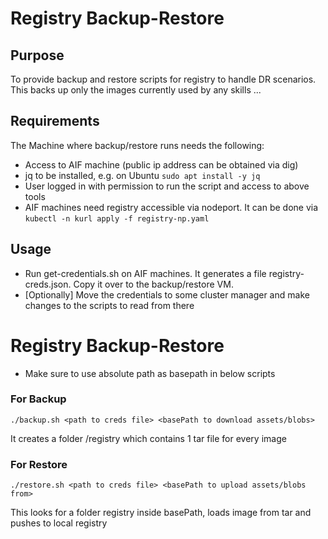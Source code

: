 # Registry Backup-Restore


## Purpose
To provide backup and restore scripts for registry to handle DR scenarios.
This backs up only the images currently used by any skills
...


## Requirements
The Machine where backup/restore runs needs the following:
* Access to AIF machine (public ip address can be obtained via dig)
* jq to be installed, e.g. on Ubuntu ```sudo apt install -y jq```
* User logged in with permission to run the script and access to above tools
* AIF machines need registry accessible via nodeport. It can be done via ```kubectl -n kurl apply -f registry-np.yaml```


## Usage
* Run get-credentials.sh on AIF machines. It generates a file registry-creds.json. Copy it over to the backup/restore VM.
* [Optionally] Move the credentials to some cluster manager and make changes to the scripts to read from there
# Registry Backup-Restore
* Make sure to use absolute path as basepath in below scripts

### For Backup
```
./backup.sh <path to creds file> <basePath to download assets/blobs>
```
It creates a folder <basePath>/registry which contains 1 tar file for every image

### For Restore
```
./restore.sh <path to creds file> <basePath to upload assets/blobs from>
```
This looks for a folder registry inside basePath, loads image from tar and pushes to local registry
